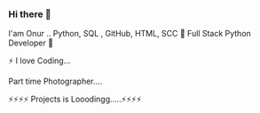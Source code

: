 ### Hi there 👋 

I'am Onur .. 
Python, SQL ,   GitHub,   HTML,     SCC
🌱 Full Stack Python Developer 🌱
 
⚡ I love Coding...
  
  Part time Photographer.... 
  
⚡⚡⚡⚡  Projects is Looodingg.....⚡⚡⚡⚡





